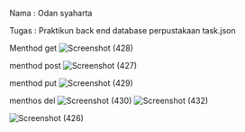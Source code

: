 Nama : Odan syaharta

Tugas : Praktikun back end
database perpustakaan task.json

Menthod get
![Screenshot (428)](https://github.com/odansyyy/perpus-json/assets/145110140/ddc93fac-c6a8-42c5-8d9e-6e49b5d6e22c)



menthod post
![Screenshot (427)](https://github.com/odansyyy/perpus-json/assets/145110140/c012ff2f-84fa-451c-96c3-9d26ac31ce53)

menthod put
![Screenshot (429)](https://github.com/odansyyy/perpus-json/assets/145110140/b0cb035d-904d-4055-90ca-d5a439f39414)

menthos del
![Screenshot (430)](https://github.com/odansyyy/perpus-json/assets/145110140/81f6e152-0cf9-4841-be2e-2c38f1432c0d)
![Screenshot (432)](https://github.com/odansyyy/perpus-json/assets/145110140/1ea73386-3081-46c0-b03f-67a4c1b70b47)



![Screenshot (426)](https://github.com/odansyyy/perpus-json/assets/145110140/3383a92c-233f-4ca0-a9d3-8c7814456314)
